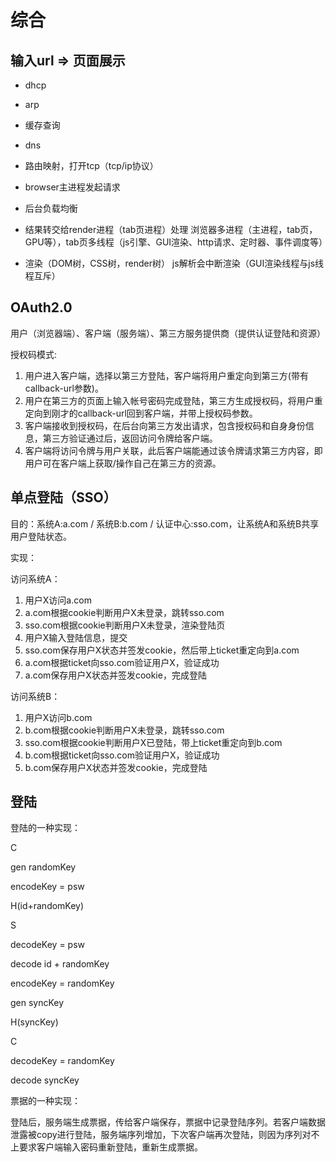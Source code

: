 # 综合

## 输入url => 页面展示

* dhcp

* arp

* 缓存查询
* dns
* 路由映射，打开tcp（tcp/ip协议）
* browser主进程发起请求
* 后台负载均衡
* 结果转交给render进程（tab页进程）处理
浏览器多进程（主进程，tab页，GPU等），tab页多线程（js引擎、GUI渲染、http请求、定时器、事件调度等）

* 渲染（DOM树，CSS树，render树）
js解析会中断渲染（GUI渲染线程与js线程互斥）

## OAuth2.0

用户（浏览器端）、客户端（服务端）、第三方服务提供商（提供认证登陆和资源）

授权码模式:

1. 用户进入客户端，选择以第三方登陆，客户端将用户重定向到第三方(带有callback-url参数)。
2. 用户在第三方的页面上输入帐号密码完成登陆，第三方生成授权码，将用户重定向到刚才的callback-url回到客户端，并带上授权码参数。
3. 客户端接收到授权码，在后台向第三方发出请求，包含授权码和自身身份信息，第三方验证通过后，返回访问令牌给客户端。
4. 客户端将访问令牌与用户关联，此后客户端能通过该令牌请求第三方内容，即用户可在客户端上获取/操作自己在第三方的资源。

## 单点登陆（SSO）

目的：系统A:a.com / 系统B:b.com / 认证中心:sso.com，让系统A和系统B共享用户登陆状态。

实现：

访问系统A：
1. 用户X访问a.com
2. a.com根据cookie判断用户X未登录，跳转sso.com
3. sso.com根据cookie判断用户X未登录，渲染登陆页
4. 用户X输入登陆信息，提交
5. sso.com保存用户X状态并签发cookie，然后带上ticket重定向到a.com
6. a.com根据ticket向sso.com验证用户X，验证成功
7. a.com保存用户X状态并签发cookie，完成登陆

访问系统B：
1. 用户X访问b.com
2. b.com根据cookie判断用户X未登录，跳转sso.com
3. sso.com根据cookie判断用户X已登陆，带上ticket重定向到b.com
4. b.com根据ticket向sso.com验证用户X，验证成功
5. b.com保存用户X状态并签发cookie，完成登陆

## 登陆

登陆的一种实现：

C

gen randomKey

encodeKey = psw

H(id+randomKey)

S

decodeKey = psw

decode id + randomKey

encodeKey = randomKey

gen syncKey

H(syncKey)

C 

decodeKey = randomKey

decode syncKey


票据的一种实现：

登陆后，服务端生成票据，传给客户端保存，票据中记录登陆序列。若客户端数据泄露被copy进行登陆，服务端序列增加，下次客户端再次登陆，则因为序列对不上要求客户端输入密码重新登陆，重新生成票据。
